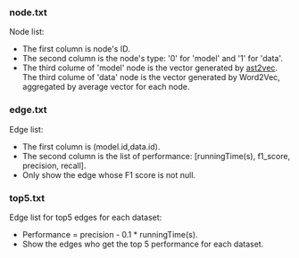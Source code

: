 ### node.txt

Node list: 

* The first column is node's ID.
* The second column is the node's type: '0' for 'model' and '1' for 'data'.
* The third colume of 'model' node is the vector generated by [ast2vec](https://gitlab.com/bpaassen/ast2vec). 
  The third colume of 'data' node is the vector generated by Word2Vec, aggregated by average vector for each node.

### edge.txt

Edge list:

* The first column is (model.id,data.id).
* The second column is the list of performance: [runningTime(s), f1_score, precision, recall].
* Only show the edge whose F1 score is not null.

### top5.txt

Edge list for top5 edges for each dataset:

* Performance = precision - 0.1 * runningTime(s).
* Show the edges who get the top 5 performance for each dataset.